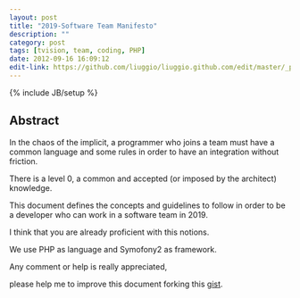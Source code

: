 ```yaml
---
layout: post
title: "2019-Software Team Manifesto"
description: ""
category: post
tags: [tvision, team, coding, PHP]
date: 2012-09-16 16:09:12
edit-link: https://github.com/liuggio/liuggio.github.com/edit/master/_posts/2012-09-16-tvision-team-manifesto.md
---
```

{% include JB/setup %}


## Abstract

In the chaos of the implicit, a programmer who joins a team must have a common language and some rules in order to have an integration without friction.

There is a level 0, a common and accepted (or imposed by the architect) knowledge.

This document defines the concepts and guidelines to follow in order to be a developer who can work in a software team in 2019.

I think that you are already proficient with this notions.

We use PHP as language and Symofony2 as framework.
 

 

<script src="https://gist.github.com/4339207.js"> </script>
 
 

Any comment or help is really appreciated, 

please help me to improve this document forking this [gist](https://gist.github.com/4339207).




 